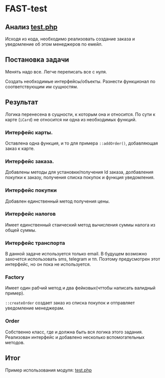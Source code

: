 # FAST-test

## Анализ [test.php](test.origin.php)

Исходя из кода, необходимо реализовать создание заказа и уведомление 
об этом менеджеров по емейл.

## Постановка задачи

Менять надо все. Легче переписать все с нуля.

Создать необходимые интерфейсы/объекты. 
Разнести функционал по соответствующим им сущностям.

## Результат

Логика перенесена в сущности, к которым она и относится.
По сути к карте (`iCard`) не относится ни одна из необходимых функций.

### Интерфейс карты.

Оставлена одна функция, и то для примера `::addOrder()`, добавляющая заказ к карте.

### Интерфейс заказа.

Добавлены методы для установки/получения Id заказа, долбавления покупки к заказу,
получения списка покупок и функция уведомления.

### Интерфейс покупки

Добавлен единственный метод получения цены.

### Интерфейс налогов

Имеет единственный стаический метод вычисления суммы налога из общей суммы.

### Интерфейс транспорта

В данной задаче используется только email. В будущем возможно захочется использовать
sms, telegram и тп. Поэтому предусмотрен этот интерфейс, но он пока не используется.

### Factory

Имеет один рабчий метод и два фейковых(чттобы написать валидный пример).

`::createOrder` создает заказ из списка покупок и отправляет уведомление менеджерам.

### Order

Собственно класс, где и должна быть вся логика этого задания.
Реализован интерфейс и добавлено несколько вспомогательных методов.

## Итог

Пример использования модуля: [test.php](test.php)
